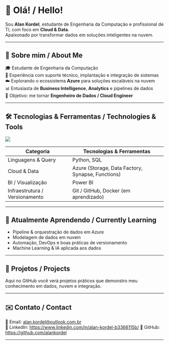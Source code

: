 # 👋 Olá! / Hello!

Sou **Alan Kordel**, estudante de Engenharia da Computação e profissional de TI, com foco em **Cloud & Data**.  
Apaixonado por transformar dados em soluções inteligentes na nuvem.  

---

## 🚀 Sobre mim / About Me

🎓 Estudante de Engenharia da Computação  
💼 Experiência com suporte técnico, implantação e integração de sistemas  
☁️ Explorando o ecossistema **Azure** para soluções escaláveis na nuvem  
📊 Entusiasta de **Business Intelligence**, **Analytics** e pipelines de dados  
🎯 Objetivo: me tornar **Engenheiro de Dados / Cloud Engineer**  

---

## 🛠️ Tecnologias & Ferramentas / Technologies & Tools

<img src="https://skillicons.dev/icons?i=python,AWS,MySQL,azure,postgres,git,docker,powerbi" />

| Categoria | Tecnologias & Ferramentas |
|---|---|
| Linguagens & Query | Python, SQL |
| Cloud & Data | Azure (Storage, Data Factory, Synapse, Functions) |
| BI / Visualização | Power BI |
| Infraestrutura / Versionamento | Git / GitHub, Docker (em aprendizado) |

---

## 🌱 Atualmente Aprendendo / Currently Learning

- Pipeline & orquestração de dados em Azure  
- Modelagem de dados em nuvem  
- Automação, DevOps e boas práticas de versionamento  
- Machine Learning & IA aplicada aos dados  

---

## 📂 Projetos / Projects

Aqui no GitHub você verá projetos práticos que demonstro meu conhecimento em dados, nuvem e integração.

---

## ✉️ Contato / Contact

📧 Email: alan.kordel@outlook.com.br  
🔗 LinkedIn: https://www.linkedin.com/in/alan-kordel-b3366115b/
🐙 GitHub: https://github.com/alankordel 

---


